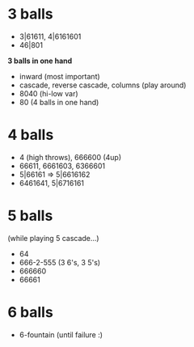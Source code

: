 # 3 balls

- 3|61611, 4|6161601
- 46|801

**3 balls in one hand**  
- inward (most important)
- cascade, reverse cascade, columns (play around)
- 8040 (hi-low var)
- 80 (4 balls in one hand)

# 4 balls

- 4 (high throws), 666600 (4up)
- 66611, 6661603, 6366601
- 5|66161 => 5|6616162
- 6461641, 5|6716161

# 5 balls

(while playing 5 cascade...)  
- 64
- 666-2-555 (3 6's, 3 5's)
- 666660
- 66661

# 6 balls

- 6-fountain (until failure :)
